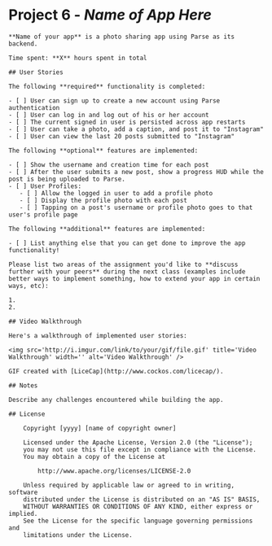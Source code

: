 # Project 6 - *Name of App Here*

    **Name of your app** is a photo sharing app using Parse as its backend.

    Time spent: **X** hours spent in total

    ## User Stories

    The following **required** functionality is completed:

    - [ ] User can sign up to create a new account using Parse authentication
    - [ ] User can log in and log out of his or her account
    - [ ] The current signed in user is persisted across app restarts
    - [ ] User can take a photo, add a caption, and post it to "Instagram"
    - [ ] User can view the last 20 posts submitted to "Instagram"

    The following **optional** features are implemented:

    - [ ] Show the username and creation time for each post
    - [ ] After the user submits a new post, show a progress HUD while the post is being uploaded to Parse.
    - [ ] User Profiles:
       - [ ] Allow the logged in user to add a profile photo
       - [ ] Display the profile photo with each post
       - [ ] Tapping on a post's username or profile photo goes to that user's profile page

    The following **additional** features are implemented:

    - [ ] List anything else that you can get done to improve the app functionality!

    Please list two areas of the assignment you'd like to **discuss further with your peers** during the next class (examples include better ways to implement something, how to extend your app in certain ways, etc):

    1. 
    2. 

    ## Video Walkthrough 

    Here's a walkthrough of implemented user stories:

    <img src='http://i.imgur.com/link/to/your/gif/file.gif' title='Video Walkthrough' width='' alt='Video Walkthrough' />

    GIF created with [LiceCap](http://www.cockos.com/licecap/).

    ## Notes

    Describe any challenges encountered while building the app.

    ## License

        Copyright [yyyy] [name of copyright owner]

        Licensed under the Apache License, Version 2.0 (the "License");
        you may not use this file except in compliance with the License.
        You may obtain a copy of the License at

            http://www.apache.org/licenses/LICENSE-2.0

        Unless required by applicable law or agreed to in writing, software
        distributed under the License is distributed on an "AS IS" BASIS,
        WITHOUT WARRANTIES OR CONDITIONS OF ANY KIND, either express or implied.
        See the License for the specific language governing permissions and
        limitations under the License.